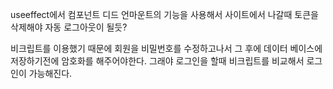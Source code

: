 useeffect에서 컴포넌트 디드 언마운트의 기능을 사용해서
사이트에서 나갈때 토큰을 삭제해야 자동 로그아웃이 될듯?



비크립트를 이용했기 때문에 회원을  비밀번호를 수정하고나서
그 후에 데이터 베이스에 저장하기전에 암호화를 해주어야한다.
그래야 로그인을 할때 비크립트를 비교해서 로그인이 가능해진다.